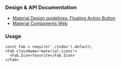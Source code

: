 ### Design & API Documentation

- [Material Design guidelines: Floating Action Button](https://material.io/guidelines/components/buttons-floating-action-button.html)
- [Material Components Web](https://material.io/components/web/catalog/buttons/floating-action-buttons/)

### Usage

```
const Fab = require('./index').default;
<Fab className="material-icons">
  <Fab.Icon>favorite</Fab.Icon>
</Fab>
```